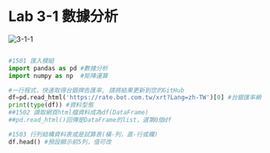 # Lab 3-1 數據分析

![3-1-1](https://user-images.githubusercontent.com/89326999/206890320-b4984e45-52fa-4a8a-8878-1897b9759ce5.png)

````python

#1501 匯入模組
import pandas as pd #數據分析
import numpy as np  #矩陣運算

#一行程式，快速取得台銀牌告匯率, 請將結果更新到您的GitHub
df=pd.read_html('https://rate.bot.com.tw/xrt?Lang=zh-TW')[0] #台銀匯率網頁 
print(type(df)) #資料型態
##1502 讀取網頁html檔資料成為df(DataFrame)
##pd.read_html()回傳是DataFrame的list，選第0個df

#1503 行列結構資料表或是試算表(橫-列，直-行或欄)
df.head() #預設顯示前5列，值可改


````
